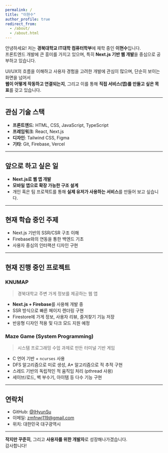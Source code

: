 ```yaml
---
permalink: /
title: "이현수"
author_profile: true
redirect_from:
  - /about/
  - /about.html
---
```


안녕하세요! 저는 **경북대학교 IT대학 컴퓨터학부**에 재학 중인 **이현수**입니다.  
프론트엔드 개발에 큰 흥미를 가지고 있으며, 특히 **Next.js 기반 웹 개발**을 중심으로 공부하고 있습니다.

UI/UX의 흐름을 이해하고 사용자 경험을 고려한 개발에 관심이 많으며, 단순히 보이는 화면을 넘어서  
**웹이 어떻게 작동하고 연결되는지**, 그리고 이를 통해 **직접 서비스(앱)를 만들고 싶은 목표**를 갖고 있습니다.

---

## 관심 기술 스택
- **프론트엔드**: HTML, CSS, JavaScript, TypeScript  
- **프레임워크**: React, Next.js  
- **디자인**: Tailwind CSS, Figma  
- **기타**: Git, Firebase, Vercel

---

## 앞으로 하고 싶은 일
- **Next.js로 웹 앱 개발**  
- **모바일 앱으로 확장 가능한 구조 설계**  
- 개인 혹은 팀 프로젝트를 통해 **실제 유저가 사용하는 서비스**를 만들어 보고 싶습니다.

---

## 현재 학습 중인 주제
- Next.js 기반의 SSR/CSR 구조 이해  
- Firebase와의 연동을 통한 백엔드 기초  
- 사용자 중심의 인터랙션 디자인 구현

--- 

## 현재 진행 중인 프로젝트

### KNUMAP
> 경북대학교 주변 가게 정보를 제공하는 웹 앱

- **Next.js + Firebase**를 사용해 개발 중
- SSR 방식으로 빠른 페이지 렌더링 구현
- Firestore에 가게 정보, 사용자 리뷰, 즐겨찾기 기능 저장
- 반응형 디자인 적용 및 다크 모드 지원 예정

### Maze Game (System Programming)
> 시스템 프로그래밍 수업 과제로 만든 터미널 기반 게임

- C 언어 기반 + `ncurses` 사용
- DFS 알고리즘으로 미로 생성, A* 알고리즘으로 적 추적 구현
- 스레드 기반의 독립적인 적 움직임 처리 (pthread 사용)
- 세이브/로드, 벽 부수기, 아이템 등 다수 기능 구현

---

## 연락처
- GitHub: [@IHyunSu](https://github.com/IHyunSu)  
- 이메일: zmfnwj119@gmail.com
- 위치: 대한민국 대구광역시  

---

**작지만 꾸준히**, 그리고 **사용자를 위한 개발자**로 성장해나가겠습니다.  
감사합니다!
